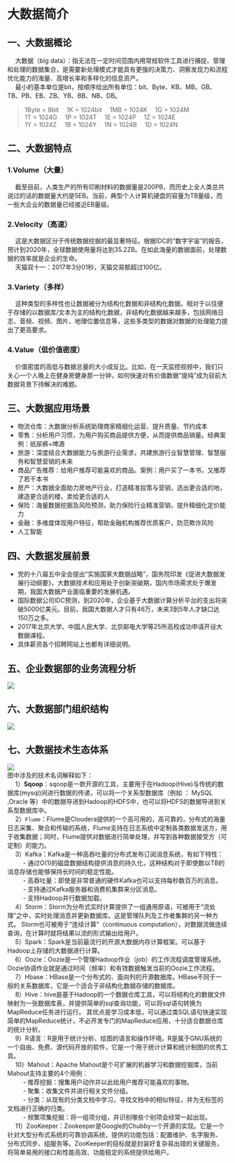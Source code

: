 大数据简介
===
## 一、大数据概论  
&emsp; 大数据（big data）：指无法在一定时间范围内用常规软件工具进行捕捉、管理和处理的数据集合，是需要新处理模式才能具有更强的决策力、洞察发现力和流程优化能力的海量、高增长率和多样化的信息资产。  
&emsp; 最小的基本单位是bit，按顺序给出所有单位：bit、Byte、KB、MB、GB、TB、PB、EB、ZB、YB、BB、NB、DB。  
>1Byte = 8bit&emsp; 1K = 1024bit&emsp; 1MB = 1024K&emsp; 1G = 1024M  
>1T = 1024G&emsp; 1P = 1024T&emsp; 1E = 1024P&emsp; 1Z = 1024E  
>1Y = 1024Z&emsp; 1B = 1024Y&emsp; 1N = 1024B&emsp; 1D = 1024N  
## 二、大数据特点
### 1.Volume（大量）  
&emsp; 截至目前，人类生产的所有印刷材料的数据量是200PB，而历史上全人类总共说过的话的数据量大约是5EB。当前，典型个人计算机硬盘的容量为TB量级，而一些大企业的数据量已经接近EB量级。  

### 2.Velocity（高速）  
&emsp; 这是大数据区分于传统数据挖掘的最显著特征。根据IDC的“数字宇宙”的报告，预计到2020年，全球数据使用量将达到35.2ZB。在如此海量的数据面前，处理数据的效率就是企业的生命。  
&emsp; 天猫双十一：2017年3分01秒，天猫交易额超过100亿。  

### 3.Variety（多样）  
&emsp; 这种类型的多样性也让数据被分为结构化数据和非结构化数据。相对于以往便于存储的以数据库/文本为主的结构化数据，非结构化数据越来越多，包括网络日志、音频、视频、图片、地理位置信息等，这些多类型的数据对数据的处理能力提出了更高要求。  

### 4.Value（低价值密度）  
&emsp; 价值密度的高低与数据总量的大小成反比。比如，在一天监控视频中，我们只关心一个人晚上在健身房健身那一分钟，如何快速对有价值数据“提纯”成为目前大数据背景下待解决的难题。  

## 三、大数据应用场景
- 物流仓库：大数据分析系统助理商家精细化运营、提升质量、节约成本  
- 零售：分析用户习惯，为用户购买商品提供方便，从而提供商品销量。经典案例：纸尿裤+啤酒  
- 旅游：深度结合大数据能力与旅游行业需求，共建旅游行业智慧管理、智慧服务和智慧营销的未来  
- 商品广告推荐：给用户推荐可能喜欢的商品。案例：用户买了一本书，又推荐了若干本书  
- 房产：大数据全面助力房地产行业，打造精准投策与营销，选出更合适的地，建造更合适的楼，卖给更合适的人  
- 保险：海量数据挖掘及风险预测，助力保险行业精准营销，提升精细化定价能力  
- 金融：多维度体现用户特征，帮助金融机构推荐优质客户，防范欺诈风险  
- 人工智能  

## 四、大数据发展前景
- 党的十八届五中全会提出“实施国家大数据战略”，国务院印发《促进大数据发展行动纲要》，大数据技术和应用处于创新突破期，国内市场需求处于爆发期，我国大数据产业面临重要的发展机遇。  
- 国际数据公司IDC预测，到2020年，企业基于大数据计算分析平台的支出将突破5000亿美元。目前，我国大数据人才只有46万，未来3到5年人才缺口达150万之多。  
- 2017年北京大学、中国人民大学、北京邮电大学等25所高校成功申请开设大数据课程。
- 具体薪资各个招聘网站上也都有详细说明。  

## 五、企业数据部的业务流程分析
![](https://github.com/Dr11ft/BigDataGuide/blob/master/Pics/%E4%BC%81%E4%B8%9A%E6%95%B0%E6%8D%AE%E9%83%A8%E7%9A%84%E4%B8%9A%E5%8A%A1%E6%B5%81%E7%A8%8B.png)  

## 六、大数据部门组织结构
![](https://github.com/Dr11ft/BigDataGuide/blob/master/Pics/%E5%A4%A7%E6%95%B0%E6%8D%AE%E9%83%A8%E9%97%A8%E7%BB%84%E7%BB%87%E7%BB%93%E6%9E%84.png)  

## 七、大数据技术生态体系
![](https://github.com/Dr11ft/BigDataGuide/blob/master/Pics/%E5%A4%A7%E6%95%B0%E6%8D%AE%E6%8A%80%E6%9C%AF%E7%94%9F%E6%80%81%E4%BD%93%E7%B3%BB.png)  
图中涉及的技术名词解释如下：  
&emsp; 1）**Sqoop**：sqoop是一款开源的工具，主要用于在Hadoop(Hive)与传统的数据库(mysql)间进行数据的传递，可以将一个关系型数据库（例如 ： MySQL ,Oracle 等）中的数据导进到Hadoop的HDFS中，也可以将HDFS的数据导进到关系型数据库中。  
&emsp; 2）`Flume`：Flume是Cloudera提供的一个高可用的，高可靠的，分布式的海量日志采集、聚合和传输的系统，Flume支持在日志系统中定制各类数据发送方，用于收集数据；同时，Flume提供对数据进行简单处理，并写到各种数据接受方（可定制）的能力。  
&emsp; 3）Kafka：Kafka是一种高吞吐量的分布式发布订阅消息系统，有如下特性：  
&emsp; &emsp; - 通过O(1)的磁盘数据结构提供消息的持久化，这种结构对于即使数以TB的消息存储也能够保持长时间的稳定性能。  
&emsp; &emsp; - 高吞吐量：即使是非常普通的硬件Kafka也可以支持每秒数百万的消息。  
&emsp; &emsp; - 支持通过Kafka服务器和消费机集群来分区消息。  
&emsp; &emsp; - 支持Hadoop并行数据加载。  
&emsp; 4）Storm：Storm为分布式实时计算提供了一组通用原语，可被用于“流处理”之中，实时处理消息并更新数据库。这是管理队列及工作者集群的另一种方式。 Storm也可被用于“连续计算”（continuous computation），对数据流做连续查询，在计算时就将结果以流的形式输出给用户。  
&emsp; 5）Spark：Spark是当前最流行的开源大数据内存计算框架。可以基于Hadoop上存储的大数据进行计算。  
&emsp; 6）Oozie：Oozie是一个管理Hadoop作业（job）的工作流程调度管理系统。Oozie协调作业就是通过时间（频率）和有效数据触发当前的Oozie工作流程。  
&emsp; 7）Hbase：HBase是一个分布式的、面向列的开源数据库。HBase不同于一般的关系数据库，它是一个适合于非结构化数据存储的数据库。  
&emsp; 8）Hive：hive是基于Hadoop的一个数据仓库工具，可以将结构化的数据文件映射为一张数据库表，并提供简单的sql查询功能，可以将sql语句转换为MapReduce任务进行运行。 其优点是学习成本低，可以通过类SQL语句快速实现简单的MapReduce统计，不必开发专门的MapReduce应用，十分适合数据仓库的统计分析。  
&emsp; 9）R语言：R是用于统计分析、绘图的语言和操作环境。R是属于GNU系统的一个自由、免费、源代码开放的软件，它是一个用于统计计算和统计制图的优秀工具。  
&emsp; 10）Mahout：Apache Mahout是个可扩展的机器学习和数据挖掘库，当前Mahout支持主要的4个用例：  
&emsp; &emsp; - 推荐挖掘：搜集用户动作并以此给用户推荐可能喜欢的事物。  
&emsp; &emsp; - 聚集：收集文件并进行相关文件分组。  
&emsp; &emsp; - 分类：从现有的分类文档中学习，寻找文档中的相似特征，并为无标签的文档进行正确的归类。  
&emsp; &emsp; - 频繁项集挖掘：将一组项分组，并识别哪些个别项会经常一起出现。  
&emsp; 11）ZooKeeper：Zookeeper是Google的Chubby一个开源的实现。它是一个针对大型分布式系统的可靠协调系统，提供的功能包括：配置维护、名字服务、 分布式同步、组服务等。ZooKeeper的目标就是封装好复杂易出错的关键服务，将简单易用的接口和性能高效、功能稳定的系统提供给用户。  


